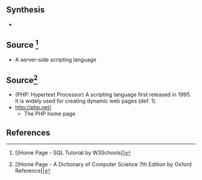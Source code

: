 ## Synthesis
- 
## Source [^1]
- A server-side scripting language

## Source[^2]
- (PHP: Hypertext Processor) A scripting language first released in 1995. It is widely used for creating dynamic web pages (def. 1).
- http://php.net/
	- The PHP home page
## References

[^1]:[[Home Page - SQL Tutorial by W3Schools]]
[^2]: [[Home Page - A Dictionary of Computer Science 7th Edition by Oxford Reference]]